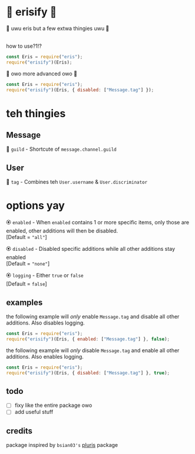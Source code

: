 # 🌸 erisify 🌸

🌹 uwu eris but a few extwa thingies uwu 🌹

<br>how to use?1!?

```js
const Eris = require("eris");
require("erisify")(Eris);
```

🌺 owo more advanced owo 🌺

```js
const Eris = require("eris");
require("erisify")(Eris, { disabled: ["Message.tag"] });
```

# teh thingies

## Message

🌸 `guild` - Shortcute of `message.channel.guild`

## User

🌸 `tag` - Combines teh `User.username` & `User.discriminator`

# options yay

🏵️ `enabled` - When `enabled` contains 1 or more specific items, only those are enabled, other additions will then be disabled.
<br>[Default = `"all"`]

🏵️ `disabled` - Disabled specific additions while all other additions stay enabled
<br>[Default = `"none"`]

🏵️ `logging` - Either `true` or `false`
<br>[Default = `false`]

## examples

the following example will _only_ enable `Message.tag` and disable all other additions. Also disables logging.

```js
const Eris = require("eris");
require("erisify")(Eris, { enabled: ["Message.tag"] }, false);
```

the following example will _only_ disable `Message.tag` and enable all other additions. Also enables logging.

```js
const Eris = require("eris");
require("erisify")(Eris, { disabled: ["Message.tag"] }, true);
```

## todo
- [ ] fixy like the entire package owo
- [ ] add useful stuff

## credits
package inspired by `bsian03's` [pluris](https://github.com/bsian03/pluris) package